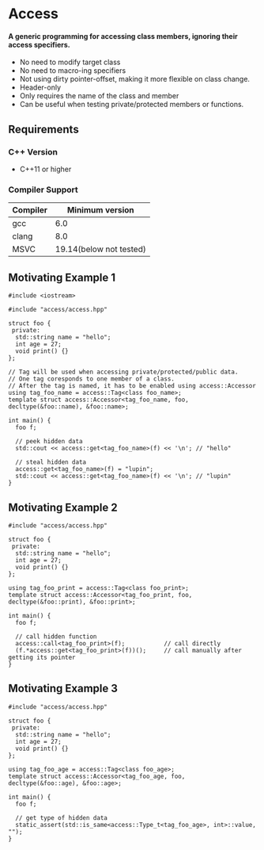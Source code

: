 # Access
#### A generic programming for accessing class members, ignoring their access specifiers.  

* No need to modify target class
* No need to macro-ing specifiers
* Not using dirty pointer-offset, making it more flexible on class change.
* Header-only
* Only requires the name of the class and member
* Can be useful when testing private/protected members or functions.

## Requirements
### C++ Version
* C++11 or higher
### Compiler Support

| Compiler | Minimum version |
|----------|-----------------|
| gcc      |       6.0       |
| clang    |       8.0       |
| MSVC     |19.14(below not tested)|

## Motivating Example 1
```
#include <iostream>

#include "access/access.hpp"

struct foo {
 private:
  std::string name = "hello";
  int age = 27;
  void print() {}
};

// Tag will be used when accessing private/protected/public data.
// One tag coresponds to one member of a class.
// After the tag is named, it has to be enabled using access::Accessor
using tag_foo_name = access::Tag<class foo_name>;
template struct access::Accessor<tag_foo_name, foo, decltype(&foo::name), &foo::name>;

int main() {
  foo f;
  
  // peek hidden data
  std::cout << access::get<tag_foo_name>(f) << '\n'; // "hello"
  
  // steal hidden data
  access::get<tag_foo_name>(f) = "lupin";
  std::cout << access::get<tag_foo_name>(f) << '\n'; // "lupin"
}
```

## Motivating Example 2
```
#include "access/access.hpp"

struct foo {
 private:
  std::string name = "hello";
  int age = 27;
  void print() {}
};

using tag_foo_print = access::Tag<class foo_print>;
template struct access::Accessor<tag_foo_print, foo, decltype(&foo::print), &foo::print>;

int main() {
  foo f;
  
  // call hidden function
  access::call<tag_foo_print>(f);           // call directly
  (f.*access::get<tag_foo_print>(f))();     // call manually after getting its pointer
}
```

## Motivating Example 3
```
#include "access/access.hpp"

struct foo {
 private:
  std::string name = "hello";
  int age = 27;
  void print() {}
};

using tag_foo_age = access::Tag<class foo_age>;
template struct access::Accessor<tag_foo_age, foo, decltype(&foo::age), &foo::age>;

int main() {
  foo f;
  
  // get type of hidden data
  static_assert(std::is_same<access::Type_t<tag_foo_age>, int>::value, "");
}
```

